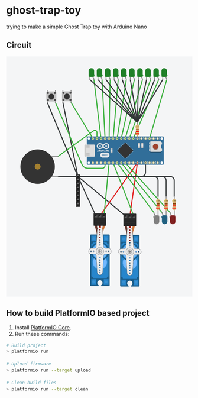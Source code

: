 # ghost-trap-toy
trying to make a simple Ghost Trap toy with Arduino Nano

## Circuit

![circuit](hardware/circuit.png)

## How to build PlatformIO based project

1. Install [PlatformIO Core](https://docs.platformio.org/en/latest//core/installation.html).
2. Run these commands:

```sh
# Build project
> platformio run

# Upload firmware
> platformio run --target upload

# Clean build files
> platformio run --target clean
```
